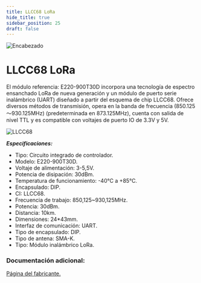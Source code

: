 ```yaml
---
title: LLCC68 LoRa
hide_title: true
sidebar_position: 25
draft: false
---
```

![Encabezado](https://firebasestorage.googleapis.com/v0/b/modulo-b3e1a.appspot.com/o/General%2Fimagenes%2Flogo%20sena%202.png?alt=media&token=f8400ade-f50e-4175-8ff1-d69a8bc9a180&_gl=1*1b8f15f*_ga*MTE3MTQwMjUxOS4xNjk2MjYzMDI3*_ga_CW55HF8NVT*MTY5NjI3NDM1NS4yLjEuMTY5NjI3NTE4My4zMS4wLjA.)

# **LLCC68 LoRa**

El módulo referencia: E220-900T30D incorpora una tecnología de espectro ensanchado LoRa de nueva generación y un módulo de puerto serie inalámbrico (UART) diseñado a partir del esquema de chip LLCC68. Ofrece diversos métodos de transmisión, opera en la banda de frecuencia (850.125 ～930.125MHz) (predeterminada en 873.125MHz), cuenta con salida de nivel TTL y es compatible con voltajes de puerto IO de 3.3V y 5V.

![LLCC68](https://firebasestorage.googleapis.com/v0/b/modulo-b3e1a.appspot.com/o/General%2Fimagenes%2FRepositorio%2FLLCC68.webp?alt=media&token=c9c67c41-b8ef-4589-ab8f-2eac14fcd58c)

***Especificaciones:***

- Tipo: Circuito integrado de controlador.
- Modelo: E220-900T30D.
- Voltaje de alimentación: 3-5,5V.
- Potencia de disipación: 30dBm.
- Temperatura de funcionamiento: -40°C a +85°C.
- Encapsulado: DIP.
- CI: LLCC68.
- Frecuencia de trabajo: 850,125~930,125MHz.
- Potencia: 30dBm.
- Distancia: 10km.
- Dimensiones: 24*43mm.
- Interfaz de comunicación: UART.
- Tipo de encapsulado: DIP.
- Tipo de antena: SMA-K.
- Tipo: Módulo inalámbrico LoRa.

### Documentación adicional:

[Página del fabricante.](https://ebyteiot.com/products/llcc68-lora-wireless-module-868mhz-915mhz-30dbm-long-range10km-rssi-ebyte-e220-900t30d-sma-k-uart-wireless-transmitter-receiver?_pos=4&_sid=d29b9e75c&_ss=r)
